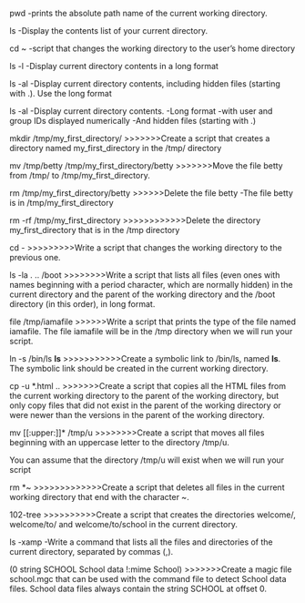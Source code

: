 pwd -prints the absolute path name of the current working directory.

ls -Display the contents list of your current directory.

cd ~ -script that changes the working directory to the user’s home directory

ls -l -Display current directory contents in a long format

ls -al -Display current directory contents, including hidden files (starting with .). Use the long format

ls -al -Display current directory contents.
	-Long format
	-with user and group IDs displayed numerically
	-And hidden files (starting with .)

mkdir /tmp/my_first_directory/ >>>>>>>Create a script that creates a directory named my_first_directory in the /tmp/ directory

mv /tmp/betty /tmp/my_first_directory/betty >>>>>>>Move the file betty from /tmp/ to /tmp/my_first_directory.

rm /tmp/my_first_directory/betty >>>>>>Delete the file betty		-The file betty is in /tmp/my_first_directory

rm -rf /tmp/my_first_directory >>>>>>>>>>>>Delete the directory my_first_directory that is in the /tmp directory

cd - >>>>>>>>>Write a script that changes the working directory to the previous one.

ls -la . .. /boot >>>>>>>>Write a script that lists all files (even ones with names beginning with a period character, which are normally hidden) in the current directory and the parent of the working directory and the /boot directory (in this order), in long format.

file /tmp/iamafile >>>>>>Write a script that prints the type of the file named iamafile. The file iamafile will be in the /tmp directory when we will run your script.

ln -s /bin/ls __ls__ >>>>>>>>>>>Create a symbolic link to /bin/ls, named __ls__. The symbolic link should be created in the current working directory.

cp -u *.html .. >>>>>>>Create a script that copies all the HTML files from the current working directory to the parent of the working directory, but only copy files that did not exist in the parent of the working directory or were newer than the versions in the parent of the working directory.


mv [[:upper:]]* /tmp/u >>>>>>>>Create a script that moves all files beginning with an uppercase letter to the directory /tmp/u.

You can assume that the directory /tmp/u will exist when we will run your script

rm *~ >>>>>>>>>>>>>Create a script that deletes all files in the current working directory that end with the character ~.

102-tree >>>>>>>>>>Create a script that creates the directories welcome/, welcome/to/ and welcome/to/school in the current directory.

ls -xamp -Write a command that lists all the files and directories of the current directory, separated by commas (,).



(0 string SCHOOL School data
!:mime School)  		>>>>>>>Create a magic file school.mgc that can be used with the command file to detect School data files. School data files always contain the string SCHOOL at offset 0.
